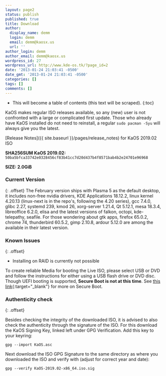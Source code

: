 ```yaml
---
layout: page2
status: publish
published: true
title: Download
author:
  display_name: demm
  login: demm
  email: demm@kaosx.us
  url: ''
author_login: demm
author_email: demm@kaosx.us
wordpress_id: 27
wordpress_url: http://www.kde-os.tk/?page_id=2
date: '2013-01-24 21:03:41 -0500'
date_gmt: '2013-01-24 21:03:41 -0500'
categories: []
tags: []
comments: []
---
```


* This will become a table of contents (this text will be scraped).
{:toc}

KaOS makes regular ISO releases available, so any (new) user is not confronted with a large or complicated first update. Those who already have KaOS installed do not need to reinstall, a regular `sudo pacman -Syu` will always give you the latest.

[Release Notes]({{ site.baseurl }}/pages/release_notes) for KaOS 2019.02 ISO

<div id="wrapper4">
<p><b>SHA256SUM KaOS 2019.02:</b> <code>50ba5bfca33742e0328456cf83b41cc7d20d437b4f8571bab4b2e24701e96968</code></p>
<p><b>SIZE: 2.0GiB</b></p>
</div>

### Current Version
{: .offset}
The February version ships with Plasma 5 as the default desktop, it includes non-free nvidia drivers, KDE Applications 18.12.2, linux kernel 4.20.13 (linux-next is in the repo's, following the 4.20 series), gcc 7.4.0, glibc 2.27, systemd 239, kmod 26, xorg-server 1.21.4, Qt 5.12.1, mesa 18.3.4, libreoffice 6.2.0, elisa and the latest versions of falkon, octopi, kde-telepathy, seafile.
For those wondering about gtk apps, firefox 65.0.2, chrome 74, thunderbird 60.5.2, gimp 2.10.8, ardour 5.12.0 are among the available in their latest version.

### Known Issues
{: .offset}

* Installing on RAID is currently not possible

To create reliable Media for booting the Live ISO, please select USB or DVD and follow the instructions for either using a USB flash drive or DVD disc.
Though UEFI booting is supported, **Secure Boot is not at this time**.  See [this link](https://arstechnica.com/information-technology/2016/08/microsoft-secure-boot-firmware-snafu-leaks-golden-key/){:target="_blank"} for more on Secure Boot.

### Authenticity check
{: .offset}

Besides checking the integrity of the downloaded ISO, it is advised to also check the authenticity through the signature of the ISO.  For this download the KaOS Signing Key, linked left under GPG Verification.  Add this key to your keyring:
```
gpg --import KaOS.asc
```
Next download the ISO GPG Signature to the same directory as where you downloaded the ISO and verify with (adjust for correct year and date):
```
gpg --verify KaOS-2019.02-x86_64.iso.sig
```
